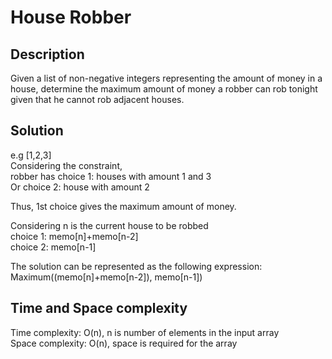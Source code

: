 # House Robber

## Description

Given a list of non-negative integers representing the amount of money in a house, determine the maximum amount of money a robber can rob tonight given that he cannot rob adjacent houses.

## Solution

e.g [1,2,3]<br>
Considering the constraint,<br>
robber has choice 1: houses with amount 1 and 3<br>
Or choice 2: house with amount 2<br>

Thus, 1st choice gives the maximum amount of money.<br>

Considering n is the current house to be robbed<br>
choice 1: memo[n]+memo[n-2]<br>
choice 2: memo[n-1]<br>

The solution can be represented as the following expression:<br>
Maximum((memo[n]+memo[n-2]), memo[n-1])<br>

## Time and Space complexity

Time complexity: O(n), n is number of elements in the input array<br>
Space complexity: O(n), space is required for the array
